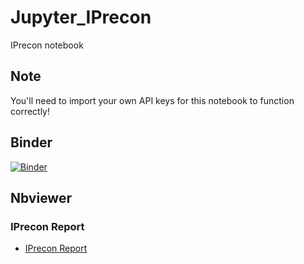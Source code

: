 # Jupyter_IPrecon
IPrecon notebook

## Note
You'll need to import your own API keys for this notebook to function correctly!

## Binder
[![Binder](https://mybinder.org/badge_logo.svg)](https://mybinder.org/v2/gh/netscylla/Jupyter_IPrecon/master)

## Nbviewer
### IPrecon Report
* [IPrecon Report](https://nbviewer.jupyter.org/github/netscylla/Jupyter_IPrecon/blob/master/IPrecon.ipynb)
